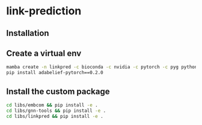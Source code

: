 # link-prediction

## Installation

## Create a virtual env

```bash
mamba create -n linkpred -c bioconda -c nvidia -c pytorch -c pyg python=3.11 cuda-version=12.1 pytorch torchvision torchaudio pytorch-cuda=12.1 snakemake graph-tool scikit-learn numpy numba scipy pandas polars networkx seaborn matplotlib gensim ipykernel tqdm black faiss-gpu pyg python-igraph -y
pip install adabelief-pytorch==0.2.0
```

## Install the custom package

```bash
cd libs/embcom && pip install -e .
cd libs/gnn-tools && pip install -e .
cd libs/linkpred && pip install -e .
```